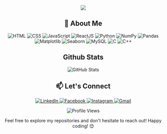 <!-- Header -->
<p align="center">
  <img src="https://readme-typing-svg.herokuapp.com?font=Roboto&color=2E86AB&size=30&center=true&vCenter=true&width=600&height=50&lines=Hello%2C+there!+%F0%9F%91%8B;I'm+Ashok+Shrestha%2C+a+passionate+learner!+!+!+!;And+data+science+enthusiast+!+!+!+!">
</p>

<!-- About Me -->
<h2 align="center">🚀 About Me</h2>
<p align="center">
  <img src="https://img.shields.io/badge/-HTML-333333?style=flat&logo=html5" alt="HTML">
  <img src="https://img.shields.io/badge/-CSS-333333?style=flat&logo=css3" alt="CSS">
  <img src="https://img.shields.io/badge/-JavaScript-333333?style=flat&logo=javascript" alt="JavaScript">
  <img src="https://img.shields.io/badge/-React-333333?style=flat&logo=react" alt="ReactJS">
  <img src="https://img.shields.io/badge/-Python-333333?style=flat&logo=python" alt="Python">
  <img src="https://img.shields.io/badge/-NumPy-333333?style=flat&logo=numpy" alt="NumPy">
  <img src="https://img.shields.io/badge/-Pandas-333333?style=flat&logo=pandas" alt="Pandas">
  <img src="https://img.shields.io/badge/-Matplotlib-333333?style=flat&logo=python" alt="Matplotlib">
  <img src="https://img.shields.io/badge/-Seaborn-333333?style=flat&logo=python" alt="Seaborn">
   <img src="https://img.shields.io/badge/-MySQL-333333?style=flat&logo=mysql" alt="MySQL">
  <img src="https://img.shields.io/badge/-C-333333?style=flat&logo=c" alt="C">
   <img src="https://img.shields.io/badge/-C++-333333?style=flat&logo=c%2B%2B" alt="C++">
    
  <!-- Add more badges as needed -->
</p>

<h2 align="center">Github Stats</h2>
<p align="center">
  <img src="https://github-readme-stats.vercel.app/api?username=YourUsername&show_icons=true&hide_title=true&hide=contribs,prs" alt="GitHub Stats">
</p>

<!-- Technologies & Tools
<h2 align="center">🔧 Technologies & Tools</h2>
<p align="center">
  <img src="https://img.shields.io/badge/-Tech1-333333?style=flat&logo=tech1" alt="Tech1">
  <img src="https://img.shields.io/badge/-Tech2-333333?style=flat&logo=tech2" alt="Tech2">
  <img src="https://img.shields.io/badge/-Tech3-333333?style=flat&logo=tech3" alt="Tech3">
</p>

 My Projects
<h2 align="center">📂 My Projects</h2>
<p align="center">
  <a href="Link-to-Project1">
    <img src="https://img.shields.io/badge/Project%201-Short%20description-333333?style=flat" alt="Project 1">
  </a> -->
  <!-- Add more project badges as needed -->
</p> 

<!-- Let's Connect -->
<h2 align="center">📫 Let's Connect</h2>
<p align="center">
  <a href="https://www.linkedin.com/in/ashok-shrestha-a295b3235/" target="_blank">
    <img src="https://img.shields.io/badge/LinkedIn-Connect-0077B5?style=flat&logo=linkedin" alt="LinkedIn">
  </a>
  <a href="https://www.facebook.com/ashokshrestha2003" target="_blank">
      <img src="https://img.shields.io/badge/Facebook-Follow-1877f2?style=flat&logo=facebook" alt="Facebook">
  </a>
  <a href="https://www.instagram.com/_stha07ashok_/" target="_blank">
      <img src="https://img.shields.io/badge/Instagram-Follow-E4405F?style=flat&logo=instagram" alt="Instagram">
  </a>
  <a href="https://mail.google.com/mail/u/0/#inbox?compose=new"target="_blank">
      <img src="https://img.shields.io/badge/Gmail-Email-D14836?style=flat&logo=gmail" alt="Gmail">
  </a>
</p>

<!-- Animated Icons 
<p align="center">
  <img src="https://img.shields.io/badge/-🌐-2E86AB?style=flat&logo=earth" alt="Globe Icon">
  <img src="https://img.shields.io/badge/-✉️-2E86AB?style=flat&logo=gmail" alt="Mail Icon">
  <!-- Add more animated icons as needed
</p>-->

<p align="center">
  <img src="https://komarev.com/ghpvc/?username=YourUsername&label=Profile+Views" alt="Profile Views">
</p>

<!-- Footer -->
<p align="center">
  Feel free to explore my repositories and don't hesitate to reach out! Happy coding! 😊
</p>
